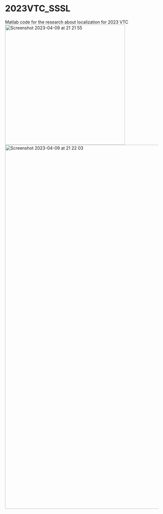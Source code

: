 # 2023VTC_SSSL
Matlab code for the research about localization for 2023 VTC
<img width="394" alt="Screenshot 2023-04-09 at 21 21 55" src="https://user-images.githubusercontent.com/105303435/230807149-4291e69a-2f4a-4098-998b-9bffbf6d06df.png">
<img width="1193" alt="Screenshot 2023-04-09 at 21 22 03" src="https://user-images.githubusercontent.com/105303435/230807152-eba75990-ab87-4965-9b1d-5bc5393eae2b.png">

